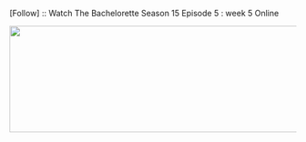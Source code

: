 ﻿[Follow] :: Watch The Bachelorette Season 15 Episode 5 : week 5 Online

<p><a href="https://t.co/ROxYKnM4ol"><img src="http://currencymarket24.com/wp-content/uploads/2019/05/watch-now-live-stream.png" alt="" width="588" height="187" /></a></p>